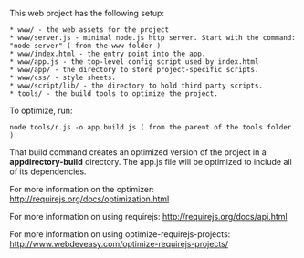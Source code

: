 This web project has the following setup:

	* www/ - the web assets for the project
	* www/server.js - minimal node.js http server. Start with the command: "node server" ( from the www folder )
    * www/index.html - the entry point into the app.
    * www/app.js - the top-level config script used by index.html
    * www/app/ - the directory to store project-specific scripts.
    * www/css/ - style sheets.
    * www/script/lib/ - the directory to hold third party scripts.
	* tools/ - the build tools to optimize the project.

To optimize, run:

	node tools/r.js -o app.build.js ( from the parent of the tools folder )

That build command creates an optimized version of the project in a
**appdirectory-build** directory. The app.js file will be optimized to include
all of its dependencies.

For more information on the optimizer:
http://requirejs.org/docs/optimization.html

For more information on using requirejs:
http://requirejs.org/docs/api.html

For more information on using optimize-requirejs-projects:
http://www.webdeveasy.com/optimize-requirejs-projects/
